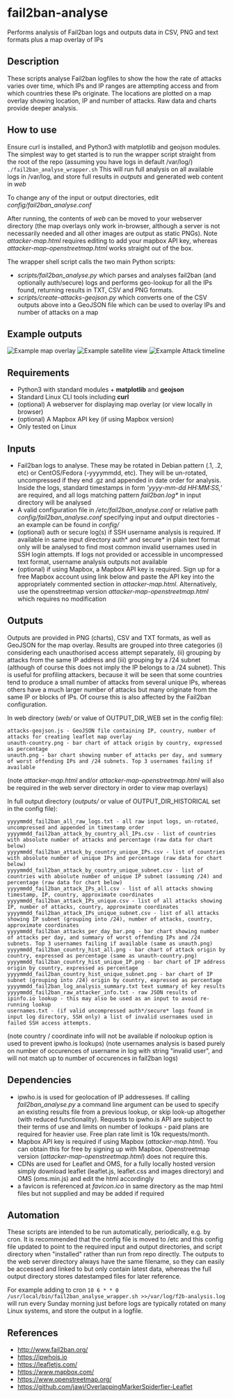# fail2ban-analyse
Performs analysis of Fail2ban logs and outputs data in CSV, PNG and text formats plus a map overlay of IPs

## Description

These scripts analyse Fail2ban logfiles to show the how the rate of attacks varies over time, which IPs and IP ranges are attempting access and from which countries these IPs originate. The locations are plotted on a map overlay showing location, IP and number of attacks. Raw data and charts provide deeper analysis.

## How to use

Ensure curl is installed, and Python3 with matplotlib and geojson modules. The simplest way to get started is to run the wrapper script straight from the root of the repo (assuming you have logs in default /var/log/)
`./fail2ban_analyse_wrapper.sh`
This will run full analysis on all available logs in /var/log, and store full results in _outputs_ and generated web content in _web_

To change any of the input or output directories, edit _config/fail2ban_analyse.conf_

After running, the contents of _web_ can be moved to your webserver directory (the map overlays only work in-browser, although a server is not necessarily needed and all other images are output as static PNGs).  Note _attacker-map.html_ requires editing to add your mapbox API key, whereas _attacker-map-openstreetmap.html_ works straight out of the box.

The wrapper shell script calls the two main Python scripts:
- _scripts/fail2ban_analyse.py_ which parses and analyses fail2ban (and optionally auth/secure) logs and performs geo-lookup for all the IPs found, returning results in TXT, CSV and PNG formats.
- _scripts/create-attacks-geojson.py_ which converts one of the CSV outputs above into a GeoJSON file which can be used to overlay IPs and number of attacks on a map

## Example outputs

![Example map overlay](/examples/map-screenshot.png)
![Example satellite view](/examples/satellite-screenshot.png)
![Example Attack timeline](/examples/unauth-example.png)

## Requirements

- Python3 with standard modules + **matplotlib** and **geojson**
- Standard Linux CLI tools including **curl**
- (optional) A webserver for displaying map overlay (or view locally in browser)
- (optional) A Mapbox API key (if using Mapbox version)
- Only tested on Linux

## Inputs

- Fail2ban logs to analyse. These may be rotated in Debian pattern (.1, .2, etc) or CentOS/Fedora (-yyyymmdd, etc). They will be un-rotated, uncompressed if they end .gz and appended in date order for analysis. Inside the logs, standard timestamps in form _'yyyy-mm-dd HH:MM:SS,'_ are required, and all logs matching pattern _fail2ban.log*_ in input directory will be analysed
- A valid configuration file in _/etc/fail2ban_analyse.conf_ or relative path _config/fail2ban_analyse.conf_ specifying input and output directories - an example can be found in _config/_
- (optional) auth or secure log(s) if SSH username analysis is required. If available in same input directory auth* and secure* in plain text format only will be analysed to find most common invalid usernames used in SSH login attempts. If logs not provided or accessible in uncompressed text format, username analysis outputs not available
- (optional) if using Mapbox, a Mapbox API key is required. Sign up for a free Mapbox account using link below and paste the API key into the appropriately commented section in _attacker-map.html_. Alternatively, use the openstreetmap version _attacker-map-openstreetmap.html_ which requires no modification

## Outputs

Outputs are provided in PNG (charts), CSV and TXT formats, as well as GeoJSON for the map overlay. Results are grouped into three categories (i) considering each unauthorised access attempt separately, (ii) grouping by attacks from the same IP address and (iii) grouping by a /24 subnet (although of course this does not imply the IP belongs to a /24 subnet). This is useful for profiling attackers, because it will be seen that some countries tend to produce a small number of attacks from several unique IPs, whereas others have a much larger number of attacks but many originate from the same IP or blocks of IPs. Of course this is also affected by the Fail2ban configuration.

In web directory (_web/_ or value of OUTPUT_DIR_WEB set in the config file):

```
attacks-geojson.js - GeoJSON file containing IP, country, number of attacks for creating leaflet map overlay
unauth-country.png - bar chart of attack origin by country, expressed as percentage
unauth.png - bar chart showing number of attacks per day, and summary of worst offending IPs and /24 subnets. Top 3 usernames failing if available
```

(note _attacker-map.html_ and/or _attacker-map-openstreetmap.html_ will also be required in the web server directory in order to view map overlays)

In full output directory (_outputs/_ or value of OUTPUT_DIR_HISTORICAL set in the config file):
```
yyyymmdd_fail2ban_all_raw_logs.txt - all raw input logs, un-rotated, uncompressed and appended in timestamp order
yyyymmdd_fail2ban_attack_by_country_all_IPs.csv - list of countries with absolute number of attacks and percentage (raw data for chart below)
yyyymmdd_fail2ban_attack_by_country_unique_IPs.csv - list of countries with absolute number of unique IPs and percentage (raw data for chart below)
yyyymmdd_fail2ban_attack_by_country_unique_subnet.csv - list of countries with absolute number of unique IP subnet (assuming /24) and percentage (raw data for chart below)
yyyymmdd_fail2ban_attack_IPs_all.csv - list of all attacks showing timestamp, IP, country, approximate coordinates
yyyymmdd_fail2ban_attack_IPs_unique.csv - list of all attacks showing IP, number of attacks, country, approximate coordinates
yyyymmdd_fail2ban_attack_IPs_unique_subnet.csv - list of all attacks showing IP subnet (grouping into /24), number of attacks, country, approximate coordinates
yyyymmdd_fail2ban_attacks_per_day_bar.png - bar chart showing number of attacks per day, and summary of worst offending IPs and /24 subnets. Top 3 usernames failing if available (same as unauth.png)
yyyymmdd_fail2ban_country_hist_all.png - bar chart of attack origin by country, expressed as percentage (same as unauth-country.png)
yyyymmdd_fail2ban_country_hist_unique_IP.png - bar chart of IP address origin by country, expressed as percentage
yyyymmdd_fail2ban_country_hist_unique_subnet.png - bar chart of IP subnet (grouping into /24) origin by country, expressed as percentage
yyyymmdd_fail2ban_log_analysis_summary.txt text summary of key results
yyyymmdd_fail2ban_raw_attacker_info.txt - raw JSON results of ipinfo.io lookup - this may also be used as an input to avoid re-running lookup
usernames.txt - (if valid uncompressed auth*/secure* logs found in input log directory, SSH only) a list of invalid usernames used in failed SSH access attempts.
```
(note country / coordinate info will not be available if nolookup option is used to prevent ipwho.is lookups)
(note usernames analysis is based purely on number of occurences of username in log with string "invalid user", and will not match up to number of occurences in fail2ban logs)


## Dependencies

- ipwho.is is used for geolocation of IP addresseses.  If calling _fail2ban_analyse.py_ a command line argument can be used to specify an existing results file from a previous lookup, or skip look-up altogether (with reduced functionality).  Requests to ipwho.is API are subject to their terms of use and limits on number of lookups - paid plans are required for heavier use. Free plan rate limit is 10k requests/month.
- Mapbox API key is required if using Mapbox (_attacker-map.html_).  You can obtain this for free by signing up with Mapbox.  Openstreetmap version (_attacker-map-openstreetmap.html_) does not require this.
- CDNs are used for Leaflet and OMS, for a fully locally hosted version simply download leaflet (leaflet.js, leaflet.css and images directory) and OMS (oms.min.js) and edit the html accordingly
- a favicon is referenced at _favicon.ico_ in same directory as the map html files but not supplied and may be added if required

## Automation

These scripts are intended to be run automatically, periodically, e.g. by cron. It is recommended that the config file is moved to /etc and this config file updated to point to the required input and output directories, and script directory when "installed" rather than run from repo directly. The outputs to the web server directory always have the same filename, so they can easily be accessed and linked to but only contain latest data, whereas the full output directory stores datestamped files for later reference.

For example adding to cron `10 6 * * 0 /usr/local/bin/fail2ban_analyse_wrapper.sh >>/var/log/f2b-analysis.log` will run every Sunday morning just before logs are typically rotated on many Linux systems, and store the output in a logfile.

## References

- http://www.fail2ban.org/
- https://ipwhois.io
- https://leafletjs.com/
- https://www.mapbox.com/
- https://www.openstreetmap.org/
- https://github.com/jawj/OverlappingMarkerSpiderfier-Leaflet




